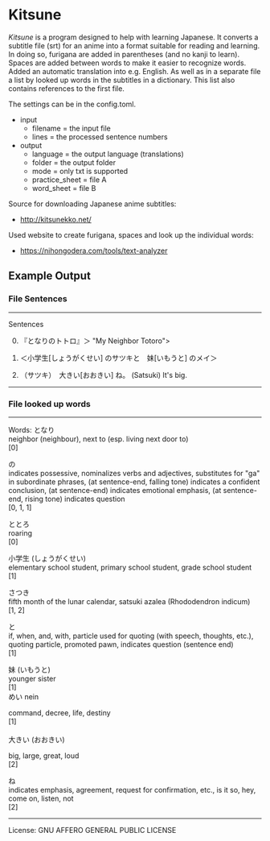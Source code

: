 # Kitsune
*Kitsune* is a program designed to help with learning Japanese.
It converts a subtitle file (srt) for an anime into a format suitable for reading and learning.
In doing so, furigana are added in parentheses (and no kanji to learn).
Spaces are added between words to make it easier to recognize words.
Added an automatic translation into e.g. English.
As well as in a separate file a list by looked up words in the subtitles in a dictionary.
This list also contains references to the first file.

The settings can be in the config.toml.
 - input
   - filename = the input file
   - lines = the processed sentence numbers
 - output
   - language = the output language (translations)
   - folder = the output folder
   - mode = only txt is supported
   - practice_sheet = file A
   - word_sheet = file B


Source for downloading Japanese anime subtitles:
- http://kitsunekko.net/

Used website to create furigana, spaces and look up the individual words:
- https://nihongodera.com/tools/text-analyzer

## Example Output

### File Sentences
---
Sentences

0. 『となりのトトロ』＞
"My Neighbor Totoro">

1. ＜小学生[しょうがくせい] のサツキと　妹[いもうと] のメイ＞
<Satsuki in elementary school and Mei in my sister>

2. （サツキ）　大きい[おおきい] ね。
(Satsuki) It's big.

---
### File looked up words
---
Words:
となり <br>
neighbor (neighbour), next to (esp. living next door to)
<br>[0]<br>

の<br>
   indicates possessive, nominalizes verbs and adjectives, substitutes for "ga" in subordinate phrases, (at sentence-end, falling tone) indicates a confident conclusion, (at sentence-end) indicates emotional emphasis, (at sentence-end, rising tone) indicates question
   <br>[0, 1, 1]<br>

ととろ<br>
   roaring<br>
   [0]<br>

小学生 (しょうがくせい)<br>
   elementary school student, primary school student, grade school student
   [1]<br>

さつき<br>
   fifth month of the lunar calendar, satsuki azalea (Rhododendron indicum)<br>
   [1, 2]<br>

と<br>
   if, when, and, with, particle used for quoting (with speech, thoughts, etc.), quoting particle, promoted pawn, indicates question (sentence end)<br>
   [1]<br>

妹 (いもうと)<br>
   younger sister<br>
   [1]<br>
めい nein<br>

   command, decree, life, destiny<br>
   [1]<br><br>
大きい (おおきい)<br>

   big, large, great, loud<br>
   [2]<br>

ね<br>
   indicates emphasis, agreement, request for confirmation, etc., is it so, hey, come on, listen, not<br>
   [2]<br>

---

License:
GNU AFFERO GENERAL PUBLIC LICENSE
